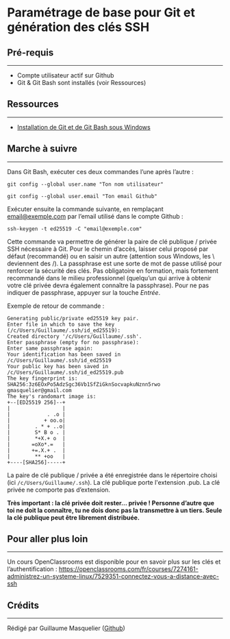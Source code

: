 # Paramétrage de base pour Git et génération des clés SSH

## Pré-requis

---

* Compte utilisateur actif sur Github
* Git & Git Bash sont installés (voir Ressources)

## Ressources

---

* [Installation de Git et de Git Bash sous Windows](https://git-scm.com/downloads)

## Marche à suivre

---

Dans Git Bash, exécuter ces deux commandes l’une après l’autre :

`git config --global user.name "Ton nom utilisateur"`

`git config --global user.email "Ton email Github"`

Exécuter ensuite la commande suivante, en remplaçant email@exemple.com par l’email utilisé dans le compte Github :

`ssh-keygen -t ed25519 -C "email@exemple.com"`

Cette commande va permettre de générer la paire de clé publique / privée SSH nécessaire à Git. Pour le chemin d’accès, laisser celui proposé par défaut (recommandé) ou en saisir un autre (attention sous Windows, les \ deviennent des /).
La passphrase est une sorte de mot de passe utilisé pour renforcer la sécurité des clés. Pas obligatoire en formation, mais fortement recommandé dans le milieu professionnel (quelqu’un qui arrive à obtenir votre clé privée devra également connaître la passphrase).
Pour ne pas indiquer de passphrase, appuyer sur la touche *Entrée*.

Exemple de retour de commande :

~~~
Generating public/private ed25519 key pair.
Enter file in which to save the key (/c/Users/Guillaume/.ssh/id_ed25519):
Created directory '/c/Users/Guillaume/.ssh'.
Enter passphrase (empty for no passphrase):
Enter same passphrase again:
Your identification has been saved in /c/Users/Guillaume/.ssh/id_ed25519
Your public key has been saved in /c/Users/Guillaume/.ssh/id_ed25519.pub
The key fingerprint is:
SHA256:3z6EOxPo5AdzSgc36Vb1SfZiGknSocvapkuNznn5rwo gmasquelier@gmail.com
The key's randomart image is:
+--[ED25519 256]--+
|                 |
|            . .o |
|           + oo.o|
|        . * + ..o|
|        S* B o . |
|        *+X.+ o  |
|       =oXo*.=   |
|       +=.X.+ .  |
|        ** +oo   |
+----[SHA256]-----+
~~~

La paire de clé publique / privée a été enregistrée dans le répertoire choisi (ici `/c/Users/Guillaume/.ssh`). La clé publique porte l'extension .pub. La clé privée ne comporte pas d’extension.

**Très important : la clé privée doit rester… privée ! Personne d’autre que toi ne doit la connaître, tu ne dois donc pas la transmettre à un tiers. Seule la clé publique peut être librement distribuée.**

## Pour aller plus loin

---

Un cours OpenClassrooms est disponible pour en savoir plus sur les clés et l’authentification : https://openclassrooms.com/fr/courses/7274161-administrez-un-systeme-linux/7529351-connectez-vous-a-distance-avec-ssh

## Crédits

---

Rédigé par Guillaume Masquelier ([Github](https://github.com/gmasquelier59))